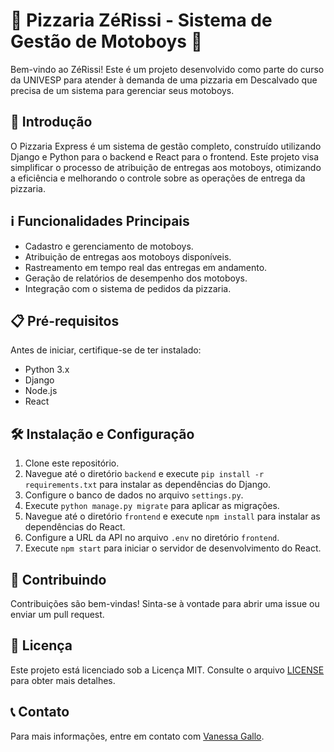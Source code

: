 # 🍕 Pizzaria ZéRissi - Sistema de Gestão de Motoboys 🛵

Bem-vindo ao ZéRissi! Este é um projeto desenvolvido como parte do curso da UNIVESP para atender à demanda de uma pizzaria em Descalvado que precisa de um sistema para gerenciar seus motoboys.

## 🚀 Introdução

O Pizzaria Express é um sistema de gestão completo, construído utilizando Django e Python para o backend e React para o frontend. Este projeto visa simplificar o processo de atribuição de entregas aos motoboys, otimizando a eficiência e melhorando o controle sobre as operações de entrega da pizzaria.

## ℹ️ Funcionalidades Principais

- Cadastro e gerenciamento de motoboys.
- Atribuição de entregas aos motoboys disponíveis.
- Rastreamento em tempo real das entregas em andamento.
- Geração de relatórios de desempenho dos motoboys.
- Integração com o sistema de pedidos da pizzaria.

## 📋 Pré-requisitos

Antes de iniciar, certifique-se de ter instalado:

- Python 3.x
- Django
- Node.js
- React

## 🛠️ Instalação e Configuração

1. Clone este repositório.
2. Navegue até o diretório `backend` e execute `pip install -r requirements.txt` para instalar as dependências do Django.
3. Configure o banco de dados no arquivo `settings.py`.
4. Execute `python manage.py migrate` para aplicar as migrações.
5. Navegue até o diretório `frontend` e execute `npm install` para instalar as dependências do React.
6. Configure a URL da API no arquivo `.env` no diretório `frontend`.
7. Execute `npm start` para iniciar o servidor de desenvolvimento do React.

## 🤝 Contribuindo

Contribuições são bem-vindas! Sinta-se à vontade para abrir uma issue ou enviar um pull request.

## 📄 Licença

Este projeto está licenciado sob a Licença MIT. Consulte o arquivo [LICENSE](LICENSE) para obter mais detalhes.

## 📞 Contato

Para mais informações, entre em contato com [Vanessa Gallo](mailto:vanessaleticiagallo@email.com).

